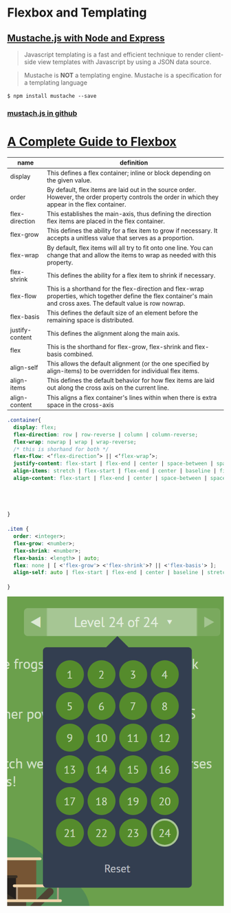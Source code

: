  # Flexbox and Templating

 ## [Mustache.js with Node and Express](https://medium.com/@1sherlynn/javascript-templating-language-and-engine-mustache-js-with-node-and-express-f4c2530e73b2)


 > Javascript templating is a fast and efficient technique to render client-side view templates with Javascript by using a JSON data source.

>Mustache is **NOT** a templating engine. Mustache is a specification for a templating language

```
$ npm install mustache --save
```

### [mustach.js in github](https://github.com/janl/mustache.js)


# [A Complete Guide to Flexbox](https://css-tricks.com/snippets/css/a-guide-to-flexbox/)

name | definition
---- | ----
display | This defines a flex container; inline or block depending on the given value.
order| By default, flex items are laid out in the source order. However, the order property controls the order in which they appear in the flex container.
flex-direction | This establishes the main-axis, thus defining the direction flex items are placed in the flex container.
flex-grow | This defines the ability for a flex item to grow if necessary. It accepts a unitless value that serves as a proportion.
flex-wrap | By default, flex items will all try to fit onto one line. You can change that and allow the items to wrap as needed with this property.
flex-shrink | This defines the ability for a flex item to shrink if necessary.
flex-flow | This is a shorthand for the flex-direction and flex-wrap properties, which together define the flex container's main and cross axes. The default value is row nowrap.
flex-basis | This defines the default size of an element before the remaining space is distributed. 
justify-content | This defines the alignment along the main axis. 
flex | This is the shorthand for flex-grow, flex-shrink and flex-basis combined.
align-self | This allows the default alignment (or the one specified by align-items) to be overridden for individual flex items.
align-items | This defines the default behavior for how flex items are laid out along the cross axis on the current line.
align-content | This aligns a flex container's lines within when there is extra space in the cross-axis


```css
.container{
  display: flex;
  flex-direction: row | row-reverse | column | column-reverse;
  flex-wrap: nowrap | wrap | wrap-reverse;
  /* this is shorhand for both */
  flex-flow: <‘flex-direction’> || <‘flex-wrap’>;
  justify-content: flex-start | flex-end | center | space-between | space-around | space-evenly | start | end | left | right ... + safe | unsafe;
  align-items: stretch | flex-start | flex-end | center | baseline | first baseline | last baseline | start | end | self-start | self-end + ... safe | unsafe;
  align-content: flex-start | flex-end | center | space-between | space-around | space-evenly | stretch | start | end | baseline | first baseline | last baseline + ... safe | unsafe;




}

.item {
  order: <integer>;
  flex-grow: <number>; 
  flex-shrink: <number>;
  flex-basis: <length> | auto;
  flex: none | [ <'flex-grow'> <'flex-shrink'>? || <'flex-basis'> ];
  align-self: auto | flex-start | flex-end | center | baseline | stretch;

}

```

![Flex Froggy](images/flex-froggy.png)
